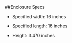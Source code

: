 ##Enclosure Specs

- Specified width: 16 inches

- Specified length: 16 inches

- Height: 3.470 inches